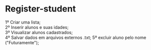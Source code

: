 # Register-student

1º Criar uma lista;  
2º Inserir alunos e suas idades;  
3º Visualizar alunos cadastrados;  
4º Salvar dados em arquivos externos .txt; 
5º excluir aluno pelo nome ("Futuramente");  
